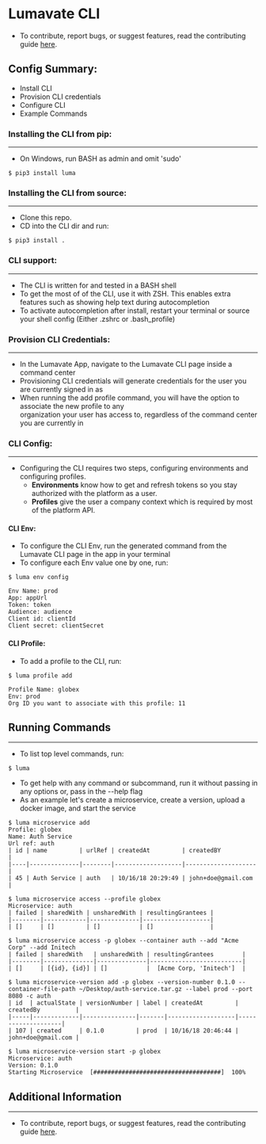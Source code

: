 # Lumavate CLI
* To contribute, report bugs, or suggest features, read the contributing guide [here](https://github.com/LabelNexus/lumavate-cli/blob/master/CONTRIBUTING.md).

## Config Summary:
* Install CLI
* Provision CLI credentials
* Configure CLI
* Example Commands

### Installing the CLI from pip:
---
* On Windows, run BASH as admin and omit 'sudo'
```
$ pip3 install luma
```

### Installing the CLI from source:
---
* Clone this repo.
* CD into the CLI dir and run:
```
$ pip3 install .
```

### CLI support:
---
* The CLI is written for and tested in a BASH shell
* To get the most of of the CLI, use it with ZSH. This enables extra features such as showing help text during autocompletion
* To activate autocompletion after install, restart your terminal or source your shell config (Either .zshrc or .bash_profile)

### Provision CLI Credentials:
---
* In the Lumavate App, navigate to the Lumavate CLI page inside a command center
* Provisioning CLI credentials will generate credentials for the user you are currently signed in as
* When running the add profile command, you will have the option to associate the new profile to any \
organization your user has access to, regardless of the command center you are currently in

### CLI Config:
---
* Configuring the CLI requires two steps, configuring environments and configuring profiles.
    * **Environments** know how to get and refresh tokens so you stay authorized with the platform as a user.
    * **Profiles** give the user a company context which is required by most of the platform API.

#### CLI Env:
* To configure the CLI Env, run the generated command from the Lumavate CLI page in the app in your terminal
* To configure each Env value one by one, run:
```
$ luma env config

Env Name: prod
App: appUrl
Token: token
Audience: audience
Client id: clientId
Client secret: clientSecret
```

#### CLI Profile:
* To add a profile to the CLI, run:
```
$ luma profile add

Profile Name: globex
Env: prod
Org ID you want to associate with this profile: 11
```

## Running Commands
___
* To list top level commands, run:
```
$ luma
```
* To get help with any command or subcommand, run it without passing in any options or, pass in the --help flag
* As an example let's create a microservice, create a version, upload a docker image, and start the service

```
$ luma microservice add
Profile: globex
Name: Auth Service
Url ref: auth
| id | name         | urlRef | createdAt         | createdBY          |
|----|--------------|--------|-------------------|--------------------|
| 45 | Auth Service | auth   | 10/16/18 20:29:49 | john+doe@gmail.com |

$ luma microservice access --profile globex
Microservice: auth
| failed | sharedWith | unsharedWith | resultingGrantees |
|--------|------------|--------------|-------------------|
| []     | []         | []           | []                |

$ luma microservice access -p globex --container auth --add "Acme Corp" --add Initech
| failed | sharedWith   | unsharedWith | resultingGrantees        |
|--------|--------------|--------------|--------------------------|
| []     | [{id}, {id}] | []           |  [Acme Corp, 'Initech']  |

$ luma microservice-version add -p globex --version-number 0.1.0 --container-file-path ~/Desktop/auth-service.tar.gz --label prod --port 8080 -c auth
| id  | actualState | versionNumber | label | createdAt         | createdBy          |
|-----|-------------|---------------|-------|-------------------|--------------------|
| 107 | created     | 0.1.0         | prod  | 10/16/18 20:46:44 | john+doe@gmail.com |

$ luma microservice-version start -p globex
Microservice: auth
Version: 0.1.0
Starting Microservice  [####################################]  100%
```

## Additional Information
___
* To contribute, report bugs, or suggest features, read the contributing guide [here](https://github.com/LabelNexus/lumavate-cli/blob/master/CONTRIBUTING.md).
